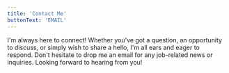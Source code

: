 ```yaml
---
title: 'Contact Me'
buttonText: 'EMAIL'
---
```


I'm always here to connect! Whether you've got a question, an opportunity to discuss, or simply wish to share a hello, I'm all ears and eager to respond. Don't hesitate to drop me an email for any job-related news or inquiries. Looking forward to hearing from you!
